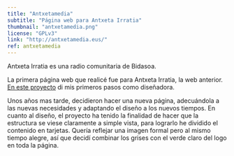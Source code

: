 ```yaml
---
title: "Antxetamedia"
subtitle: "Página web para Antxeta Irratia"
thumbnail: "antxetamedia.png"
license: "GPLv3"
link: "http://antxetamedia.eus/"
ref: antxetamedia
---
```


Antxeta Irratia es una radio comunitaria de Bidasoa.

La primera página web que realicé fue para Antxeta Irratia, la web anterior. <a href="http://iragana.antxetamedia.info/">En este proyecto</a> di mis primeros pasos como diseñadora.

Unos años mas tarde, decidieron hacer una nueva página, adecuándola a las nuevas necesidades y adaptando el diseño a los
nuevos tiempos. En cuanto al diseño, el proyecto ha tenido la finalidad de hacer que la estructura se viese claramente a
simple vista, para lograrlo he dividido el contenido en tarjetas. Quería reflejar una imagen formal pero al mismo tiempo
alegre, así que decidí combinar los grises con el verde claro del logo en toda la página.

